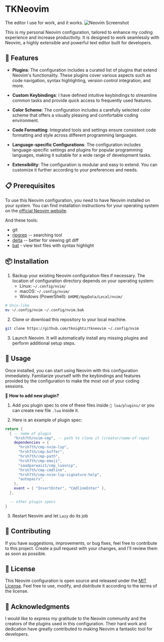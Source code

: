 # TKNeovim
The editor I use for work, and it works.
![Neovim Screenshot](https://github.com/tknightz/tkneovim/assets/40225276/ad8ae755-62cf-406a-b619-aabe11b7dcf6)

This is my personal Neovim configuration, tailored to enhance my coding
experience and increase productivity. It is designed to work seamlessly with
Neovim, a highly extensible and powerful text editor built for developers.

## 🔧 Features
- **Plugins**: The configuration includes a curated list of plugins that extend
Neovim's functionality. These plugins cover various aspects such as code
navigation, syntax highlighting, version control integration, and more.

- **Custom Keybindings**: I have defined intuitive keybindings to streamline
common tasks and provide quick access to frequently used features.

- **Color Scheme**: The configuration includes a carefully selected color
scheme that offers a visually pleasing and comfortable coding environment.

- **Code Formatting**: Integrated tools and settings ensure consistent code
formatting and style across different programming languages.

- **Language-specific Configurations**: The configuration includes
language-specific settings and plugins for popular programming languages,
making it suitable for a wide range of development tasks.

- **Extensibility**: The configuration is modular and easy to extend. You can
customize it further according to your preferences and needs.

## 📋 Prerequisites
To use this Neovim configuration, you need to have Neovim installed on your
system. You can find installation instructions for your operating system on the
[official Neovim website](https://neovim.io/).

And these tools:
- git
- [ripgrep](https://github.com/BurntSushi/ripgrep) -- searching tool
- [delta](https://github.com/dandavison/delta) -- better for viewing git diff
- [bat](https://github.com/sharkdp/bat) - view text files with syntax highlight

## 📦 Installation
1. Backup your existing Neovim configuration files if necessary. The location
   of configuration directory depends on your operating system:
    - Linux: `~/.config/nvim/`
    - macOS: `~/.config/nvim/`
    - Windows (PowerShell): `$HOME/AppData/Local/nvim/`
```sh
# Unix-like
mv ~/.config/nvim ~/.config/nvim.bak
```

2. Clone or download this repository to your local machine.
```sh
git clone https://github.com/tknightz/tkneovim ~/.config/nvim
```

3. Launch Neovim. It will automatically install any missing plugins and perform
additional setup steps.

## 🚀 Usage
Once installed, you can start using Neovim with this configuration immediately.
Familiarize yourself with the keybindings and features provided by the
configuration to make the most out of your coding sessions.

🤔 **How to add new plugin?**
1. Add you plugin spec to one of these files inside `📁 lua/plugins/` or
   you can create new file `.lua` inside it.

2. Here is an example of plugin spec:
```lua
return {
  { -- name of plugin
    "hrsh7th/nvim-cmp", -- path to clone it (creator/name-of-repo)
    dependencies = {
      "hrsh7th/cmp-nvim-lsp",
      "hrsh7th/cmp-buffer",
      "hrsh7th/cmp-path",
      "hrsh7th/cmp-emoji",
      "saadparwaiz1/cmp_luasnip",
      "hrsh7th/cmp-cmdline",
      "hrsh7th/cmp-nvim-lsp-signature-help",
      "autopairs",
    },
    event = { "InsertEnter", "CmdlineEnter" },
  },

  -- other plugin specs
}
```

3. Restart Neovim and let `Lazy` do its job

## 🤝 Contributing
If you have suggestions, improvements, or bug fixes, feel free to contribute to
this project. Create a pull request with your changes, and I'll review them as
soon as possible.

## 📄 License
This Neovim configuration is open source and released under the [MIT
License](LICENSE). Feel free to use, modify, and distribute it according to the
terms of the license.

## 🙏 Acknowledgments
I would like to express my gratitude to the Neovim community and the creators
of the plugins used in this configuration. Their hard work and dedication have
greatly contributed to making Neovim a fantastic tool for developers.
